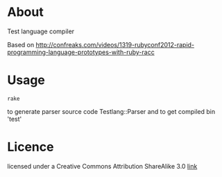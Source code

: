 About
=======
Test language compiler

Based on http://confreaks.com/videos/1319-rubyconf2012-rapid-programming-language-prototypes-with-ruby-racc

Usage
=======

	rake
to generate parser source code Testlang::Parser and to get compiled bin 'test'

Licence
=======
licensed under a Creative Commons Attribution ShareAlike 3.0 [link](http://creativecommons.org/licenses/by-sa/3.0/)